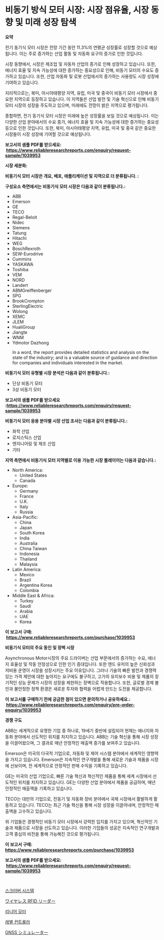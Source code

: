 <p><h1>비동기 방식 모터 시장: 시장 점유율, 시장 동향 및 미래 성장 탐색</h1></p><p><strong>요약</strong></p>
<p><p>전기 동기식 모터 시장은 전망 기간 동안 11.3%의 연평균 성장률로 성장할 것으로 예상됩니다. 이는 주로 증가하는 산업 활동 및 자동화 요구의 증가로 인한 것입니다.</p><p>시장 동향에서, 시장은 제조업 및 자동차 산업의 증가로 인해 성장하고 있습니다. 또한, 에너지 효율 및 지속 가능성에 대한 증가하는 중요성으로 인해, 비동기 모터의 수요도 증가하고 있습니다. 또한, 산업 자동화 및 로봇 산업에서의 증가하는 사용량도 시장 성장에 기여하고 있습니다.</p><p>지리적으로는, 북미, 아시아태평양 지역, 유럽, 미국 및 중국이 비동기 모터 시장에서 중요한 지역으로 등장하고 있습니다. 이 지역들은 산업 발전 및 기술 혁신으로 인해 비동기 모터 시장의 성장을 주도하고 있으며, 미래에도 전망이 밝은 지역으로 평가됩니다.</p><p>종합하면, 전기 동기식 모터 시장은 미래에 높은 성장률을 보일 것으로 예상됩니다. 이는 다양한 산업 분야에서의 수요 증가, 에너지 효율 및 지속 가능성에 대한 증가하는 중요성 등으로 인한 것입니다. 또한, 북미, 아시아태평양 지역, 유럽, 미국 및 중국 같은 중요한 시장들이 시장 성장에 기여할 것으로 예상됩니다.</p></p>
<p><strong>보고서의 샘플 PDF를 받으세요: &nbsp;<a href="https://www.reliableresearchreports.com/enquiry/request-sample/1039953">https://www.reliableresearchreports.com/enquiry/request-sample/1039953</a></strong></p>
<p><strong>시장 세분화:</strong></p>
<p><strong> 비동기식 모터 시장은 개요, 배포, 애플리케이션 및 지역으로 더 분류됩니다. :</strong></p>
<p><strong>구성요소 측면에서는 비동기식 모터 시장은 다음과 같이 분류됩니다.:</strong></p>
<p><ul><li>ABB</li><li>Emerson</li><li>GE</li><li>TECO</li><li>Regal-Beloit</li><li>Nidec</li><li>Siemens</li><li>Tatung</li><li>Hitachi</li><li>WEG</li><li>BoschRexroth</li><li>SEW-Eurodrive</li><li>Cummins</li><li>YASKAWA</li><li>Toshiba</li><li>VEM</li><li>NORD</li><li>Landert</li><li>ABMGreiffenberger</li><li>SPG</li><li>BrookCrompton</li><li>SterlingElectric</li><li>Wolong</li><li>XEMC</li><li>JLEM</li><li>HualiGroup</li><li>Jiangte</li><li>WNM</li><li>Ydmotor
Dazhong

In a word, the report provides detailed statistics and analysis on the state of the industry; and is a valuable source of guidance and direction for companies and individuals interested in the market.</li></ul></p>
<p><strong> 비동기식 모터 유형별 시장 분석은 다음과 같이 분류됩니다.:</strong></p>
<p><ul><li>단상 비동기 모터</li><li>3상 비동기 모터</li></ul></p>
<p><strong>보고서의 샘플 PDF를 받으세요 :<a href="https://www.reliableresearchreports.com/enquiry/request-sample/1039953">https://www.reliableresearchreports.com/enquiry/request-sample/1039953</a></strong></p>
<p><strong> 비동기식 모터 응용 분야별 시장 산업 조사는 다음과 같이 분류됩니다.:</strong></p>
<p><ul><li>화학 산업</li><li>로지스틱스 산업</li><li>엔지니어링 및 제조 산업</li><li>기타</li></ul></p>
<p><strong>지역 측면에서 비동기식 모터 지역별로 이용 가능한 시장 플레이어는 다음과 같습니다.:</strong></p>
<p><ul>
    <li>
        North America:
        <ul>
            <li>United States</li>
            <li>Canada</li>
        </ul>
    </li>
    <li>
        Europe:
        <ul>
            <li>Germany</li>
            <li>France</li>
            <li>U.K.</li>
            <li>Italy</li>
            <li>Russia</li>
        </ul>
    </li>
    <li>
        Asia-Pacific:
        <ul>
            <li>China</li>
            <li>Japan</li>
            <li>South Korea</li>
            <li>India</li>
            <li>Australia</li>
            <li>China Taiwan</li>
            <li>Indonesia</li>
            <li>Thailand</li>
            <li>Malaysia</li>
        </ul>
    </li>
    <li>
        Latin America:
        <ul>
            <li>Mexico</li>
            <li>Brazil</li>
            <li>Argentina Korea</li>
            <li>Colombia</li>
        </ul>
    </li>
    <li>
        Middle East & Africa:
        <ul>
            <li>Turkey</li>
            <li>Saudi</li>
            <li>Arabia</li>
            <li>UAE</li>
            <li>Korea</li>
        </ul>
    </li>
    </ul></p>
<p><strong>이 보고서 구매: &nbsp;<a href="https://www.reliableresearchreports.com/purchase/1039953">https://www.reliableresearchreports.com/purchase/1039953</a></strong></p>
<p><strong>비동기식 모터의 주요 동인 및 장벽 시장</strong></p>
<p><p>Asynchronous Motor시장의 주요 드라이버는 산업 부문에서의 증가하는 수요, 에너지 효율성 및 작동 안정성으로 인한 인기 증대입니다. 또한 엔드 유저의 높은 신뢰성과 저비용 운영이 시장을 성장시키는 주요 이유입니다. 그러나 기술의 빠른 발전과 경쟁력 있는 가격 제안에 대한 높아지는 요구에도 불구하고, 고가의 유지보수 비용 및 제품의 장기적인 성능 문제가 시장의 성장을 제한하는 장벽으로 작용합니다. 또한, 글로벌 경제 불안과 불안정한 정책 환경은 새로운 투자와 협력을 어렵게 만드는 도전을 제공합니다.</p></p>
<p><strong>이 보고서를 구매하기 전에 궁금한 점이 있으면 문의하거나 공유하세요.: &nbsp;<a href="https://www.reliableresearchreports.com/enquiry/pre-order-enquiry/1039953">https://www.reliableresearchreports.com/enquiry/pre-order-enquiry/1039953</a></strong></p>
<p><strong>경쟁 구도</strong></p>
<p><p>ABB는 세계적으로 유명한 기업 중 하나로, 19세기 중반에 설립되어 현재는 에너지와 자동화 분야에서 선도적인 위치를 차지하고 있습니다. ABB는 기술 혁신을 통해 시장 성장을 이끌어왔으며, 그 결과로 매년 안정적인 매출액 증가를 보여주고 있습니다.</p><p>Emerson은 미국의 다국적 기업으로, 자동화 및 제어 시스템 분야에서 세계적인 영향력을 가지고 있습니다. Emerson은 지속적인 연구개발을 통해 새로운 기술과 제품을 시장에 선보이며, 전 세계적으로 안정적인 판매 수익을 기록하고 있습니다.</p><p>GE는 미국의 산업 기업으로, 빠른 기술 혁신과 혁신적인 제품을 통해 세계 시장에서 선도적인 위치를 차지하고 있습니다. GE는 다양한 산업 분야에서 제품을 공급하며, 매년 안정적인 매출액을 기록하고 있습니다.</p><p>TECO는 대만의 기업으로, 전동기 및 자동화 장비 분야에서 국제 시장에서 활발하게 활동하고 있습니다. TECO는 최근 기술 혁신을 통해 시장 성장을 이끌어내며, 안정적인 매출액을 고수하고 있습니다.</p><p>위 기업들은 경쟁적인 비동기 모터 시장에서 강력한 입지를 가지고 있으며, 혁신적인 기술과 제품으로 시장을 선도하고 있습니다. 이러한 기업들의 성공은 지속적인 연구개발과 고객 중심의 비전을 통해 가능해진 것으로 평가됩니다.</p></p>
<p><strong>이 보고서 구매: &nbsp; <a href="https://www.reliableresearchreports.com/purchase/1039953">https://www.reliableresearchreports.com/purchase/1039953</a></strong></p>
<p><strong>보고서의 샘플 PDF를 받으세요: &nbsp;<a href="https://www.reliableresearchreports.com/enquiry/request-sample/1039953">https://www.reliableresearchreports.com/enquiry/request-sample/1039953</a></strong><strong></strong></p>
<p>&nbsp;</p>
<p><p><a href="https://github.com/bunxhcci35271755/Market-Research-Report-List-1/blob/main/97963034025.md">스크러버 시스템</a></p><p><a href="https://github.com/hwbcz413288296/Market-Research-Report-List-1/blob/main/47344484423.md">ワイヤレス RFID リーダー</a></p><p><a href="https://github.com/fredrickeglers/Market-Research-Report-List-1/blob/main/83911494026.md">리니어 모터</a></p><p><a href="https://medium.com/@joespinka88967/%EB%A0%88%EB%B2%A8-%EC%BB%A8%ED%8A%B8%EB%A1%A4%EB%9F%AC-%EC%8B%9C%EC%9E%A5-%EB%8F%99%ED%96%A5-%EC%8B%9C%EC%9E%A5-%EB%8F%99%ED%96%A5-%EC%84%B1%EC%9E%A5-2024%EB%85%84%EB%B6%80%ED%84%B0-2031%EB%85%84%EA%B9%8C%EC%A7%80-%EC%98%88%EC%B8%A1-182c0808f36d">레벨 컨트롤러</a></p><p><a href="https://github.com/efcvopdgkdx128/Market-Research-Report-List-1/blob/main/30246374422.md">GNSS シミュレーター</a></p></p>